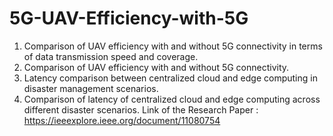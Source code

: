 # 5G-UAV-Efficiency-with-5G

1. Comparison of UAV efficiency with and without 5G connectivity in terms of data transmission speed and coverage.
2. Comparison of UAV efficiency with and without 5G connectivity.
3. Latency comparison between centralized cloud and edge computing in disaster management scenarios.
4. Comparison of latency of centralized cloud and edge computing across different disaster scenarios.
Link of the Research Paper : https://ieeexplore.ieee.org/document/11080754
